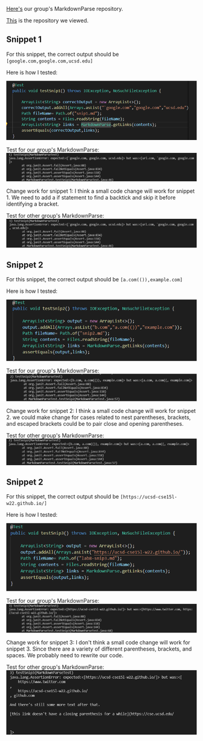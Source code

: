 
[Here's](https://github.com/mBookUCSD/markdown-parse/blob/main/MarkdownParse.java) our group's MarkdownParse repository.

[This](https://github.com/sallada1/markdown-parse) is the repository we viewed.

## Snippet 1
For this snippet, the correct output should be
`[google.com,google.com,ucsd.edu]`

Here is how I tested:

![image](test1.png)

Test for our group's MarkdownParse:
![image](result1.png)

Change work for snippet 1:
I think a small code change will work for snippet 1. We need to add a if statement to find a backtick and skip it before identifying a bracket.

Test for other group's MarkdownParse:
![image](result4.png)

## Snippet 2
For this snippet, the correct output should be
`[a.com(()),example.com]`

Here is how I tested:

![image](test2.png)

Test for our group's MarkdownParse:
![image](result2.png)

Change work for snippet 2:
I think a small code change will work for snippet 2. we could make change for cases related to nest parentheses, brackets, and escaped brackets could be to pair close and opening parentheses. 

Test for other group's MarkdownParse:
![image](result5.png)

## Snippet 2
For this snippet, the correct output should be
`[https://ucsd-cse15l-w22.github.io/]`

Here is how I tested:

![image](test3.png)

Test for our group's MarkdownParse:
![image](result3.png)

Change work for snippet 3:
I don't think a small code change will work for snippet 3. Since there are a variety of different parentheses, brackets, and spaces. We probably need to rewrite our code. 

Test for other group's MarkdownParse:
![image](result6.png)
